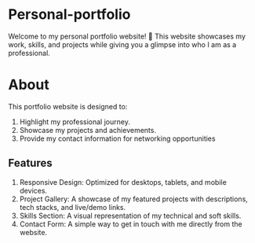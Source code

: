 # Personal-portfolio

Welcome to my personal portfolio website! 🎉 This website showcases my work, skills, and projects while giving you a glimpse into who I am as a professional.

# About
This portfolio website is designed to:
1. Highlight my professional journey.
2. Showcase my projects and achievements.
3. Provide my contact information for networking opportunities

## Features
1. Responsive Design: Optimized for desktops, tablets, and mobile devices.
2. Project Gallery: A showcase of my featured projects with descriptions, tech stacks, and live/demo links.
3. Skills Section: A visual representation of my technical and soft skills.
4. Contact Form: A simple way to get in touch with me directly from the website.
